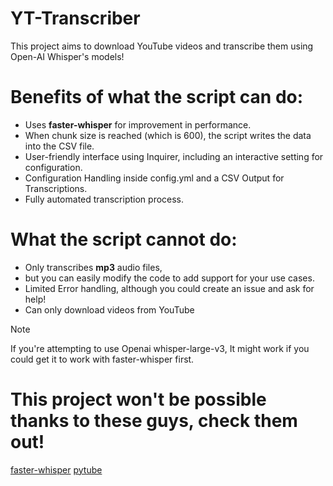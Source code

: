 # YT-Transcriber 
This project aims to download YouTube videos and transcribe them using Open-AI Whisper's models!

# Benefits of what the script can do:
- Uses __faster-whisper__ for improvement in performance.
- When chunk size is reached (which is 600), the script writes the data into the CSV file.
- User-friendly interface using Inquirer, including an interactive setting for configuration.
- Configuration Handling inside config.yml and a CSV Output for Transcriptions.
- Fully automated transcription process.

# What the script cannot do:
- Only transcribes **mp3** audio files,
- but you can easily modify the code to add support for your use cases.
- Limited Error handling, although you could create an issue and ask for help!
- Can only download videos from YouTube

> [!NOTE]
> If you're attempting to use Openai whisper-large-v3, It might work if you could get it to work with faster-whisper first.

# This project won't be possible thanks to these guys, check them out!
[faster-whisper](https://github.com/guillaumekln/faster-whisper)
[pytube](https://github.com/pytube/pytube)
